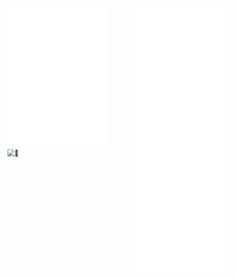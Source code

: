 [<img align="left" width="45%" alt="🦑" src="https://raw.githubusercontent.com/THU-Pieris/THU-Pieris/main/github-metrics.svg">](#)



[<img align="right" width="45%" alt="🦑" src="https://raw.githubusercontent.com/THU-Pieris/THU-Pieris/main/metrics.plugin.anilist.characters.svg">](https://anilist.co/user/Pieris/)

<img align="left" width="25%" alt="🦑" src="https://count.getloli.com/get/@pieris05?theme=moebooru">
